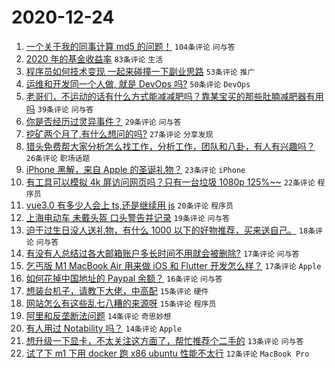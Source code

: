# 2020-12-24

1. [一个关于我的同事计算 md5 的问题！](https://www.v2ex.com/t/738468) ``104条评论`` ``问与答``
1. [2020 年的基金收益率](https://www.v2ex.com/t/738481) ``83条评论`` ``生活``
1. [程序员如何技术变现 一起来碰撞一下副业思路](https://www.v2ex.com/t/738524) ``53条评论`` ``推广``
1. [运维和开发同一个人做, 就是 DevOps 吗?](https://www.v2ex.com/t/738508) ``50条评论`` ``DevOps``
1. [老哥们，不运动的话有什么方式能减减肥吗？靠某宝买的那些肚腩减肥器有用吗](https://www.v2ex.com/t/738618) ``39条评论`` ``问与答``
1. [你是否经历过灵异事件？](https://www.v2ex.com/t/738575) ``29条评论`` ``问与答``
1. [挖矿两个月了,有什么想问的吗?](https://www.v2ex.com/t/738621) ``27条评论`` ``分享发现``
1. [猎头免费帮大家分析怎么找工作，分析工作，团队和八卦，有人有兴趣吗？](https://www.v2ex.com/t/738583) ``26条评论`` ``职场话题``
1. [iPhone 黑解，来自 Apple 的圣诞礼物？](https://www.v2ex.com/t/738543) ``23条评论`` ``iPhone``
1. [有工具可以模拟 4k 屏访问网页吗？只有一台垃圾 1080p 125%~~](https://www.v2ex.com/t/738597) ``22条评论`` ``程序员``
1. [vue3.0 有多少人会上 ts,还是继续用 js](https://www.v2ex.com/t/738614) ``20条评论`` ``程序员``
1. [上海电动车 未戴头盔 口头警告并记录](https://www.v2ex.com/t/738482) ``19条评论`` ``问与答``
1. [迫于过生日没人送礼物，有什么 1000 以下的好物推荐，买来送自己。](https://www.v2ex.com/t/738632) ``18条评论`` ``问与答``
1. [有没有人总结过各大邮箱账户多长时间不用就会被删除?](https://www.v2ex.com/t/738559) ``17条评论`` ``问与答``
1. [乞丐版 M1 MacBook Air 用来做 iOS 和 Flutter 开发怎么样？](https://www.v2ex.com/t/738464) ``17条评论`` ``Apple``
1. [如何花掉中国地址的 Paypal 余额？](https://www.v2ex.com/t/738455) ``16条评论`` ``问与答``
1. [想装台机子，请教下大佬，中高配](https://www.v2ex.com/t/738467) ``15条评论`` ``硬件``
1. [网站怎么有这些乱七八糟的来源呀](https://www.v2ex.com/t/738451) ``15条评论`` ``程序员``
1. [阿里和反垄断法问题](https://www.v2ex.com/t/738631) ``14条评论`` ``奇思妙想``
1. [有人用过 Notability 吗？](https://www.v2ex.com/t/738519) ``14条评论`` ``Apple``
1. [想升级一下显卡，不太关注这方面了，帮忙推荐个二手的](https://www.v2ex.com/t/738577) ``13条评论`` ``问与答``
1. [试了下 m1 下用 docker 跑 x86 ubuntu 性能不太行](https://www.v2ex.com/t/738604) ``12条评论`` ``MacBook Pro``
